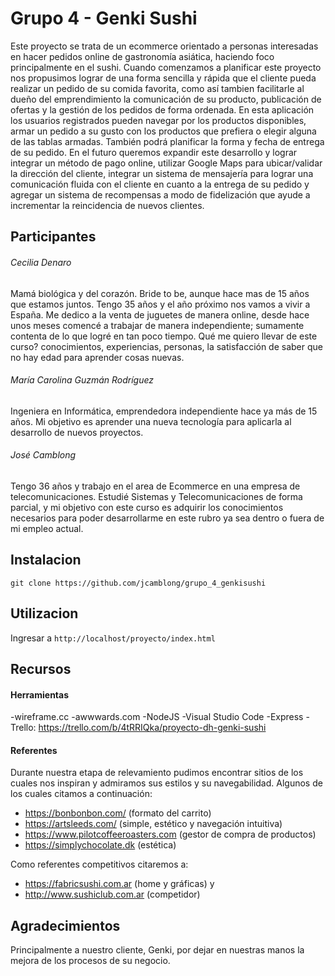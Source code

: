 # Grupo 4 - Genki Sushi

Este proyecto se trata de un ecommerce orientado a personas interesadas en hacer pedidos online de gastronomía asiática, haciendo foco principalmente en el sushi. Cuando comenzamos a planificar este proyecto nos propusimos lograr de una forma sencilla y rápida que el cliente pueda realizar un pedido de su comida favorita, como así tambien facilitarle al dueño del emprendimiento la comunicación de su producto, publicación de ofertas y la gestión de los pedidos de forma ordenada. 
En esta aplicación los usuarios registrados pueden navegar por los productos disponibles, armar un pedido a su gusto con los productos que prefiera o elegir alguna de las tablas armadas. También podrá planificar la forma y fecha de entrega de su pedido. 
En el futuro queremos expandir este desarrollo y lograr integrar un método de pago online, utilizar Google Maps para ubicar/validar la dirección del cliente, integrar un sistema de mensajería para lograr una comunicación fluida con el cliente en cuanto a la entrega de su pedido y agregar un sistema de recompensas a modo de fidelización que ayude a incrementar la reincidencia de nuevos clientes.



## Participantes

###### Cecilia Denaro
Mamá biológica y del corazón. Bride to be, aunque hace mas de 15 años que estamos juntos. Tengo 35 años y el año próximo nos vamos a vivir a España. Me dedico a la venta de juguetes de manera online, desde hace unos meses comencé a trabajar de manera independiente; sumamente contenta de lo que logré en tan poco tiempo. 
Qué me quiero llevar de este curso? conocimientos, experiencias, personas, la satisfacción de saber que no hay edad para aprender cosas nuevas.



###### María Carolina Guzmán Rodríguez
Ingeniera en Informática, emprendedora independiente hace ya más de 15 años. Mi objetivo es aprender una nueva tecnología para aplicarla al desarrollo de nuevos proyectos.



###### José Camblong
Tengo 36 años y trabajo en el area de Ecommerce en una empresa de telecomunicaciones. Estudié Sistemas y Telecomunicaciones de forma parcial, y mi objetivo con este curso es adquirir los conocimientos necesarios para poder desarrollarme en este rubro ya sea dentro o fuera de mi empleo actual.



## Instalacion

```git clone https://github.com/jcamblong/grupo_4_genkisushi```



## Utilizacion

Ingresar a ```http://localhost/proyecto/index.html``` 



## Recursos

#### Herramientas

-wireframe.cc
-awwwards.com
-NodeJS
-Visual Studio Code
-Express
-Trello: https://trello.com/b/4tRRIQka/proyecto-dh-genki-sushi


#### Referentes
Durante nuestra etapa de relevamiento pudimos encontrar sitios de los cuales nos inspiran y admiramos sus estilos y su navegabilidad. Algunos de los cuales citamos a continuación:

- https://bonbonbon.com/ (formato del carrito)
- https://artsleeds.com/ (simple, estético y navegación intuitiva)
- https://www.pilotcoffeeroasters.com (gestor de compra de productos)
- https://simplychocolate.dk (estética)

Como referentes competitivos citaremos a:
- https://fabricsushi.com.ar (home y gráficas)
y
- http://www.sushiclub.com.ar (competidor)



## Agradecimientos

Principalmente a nuestro cliente, Genki, por dejar en nuestras manos la mejora de los procesos de su negocio.
